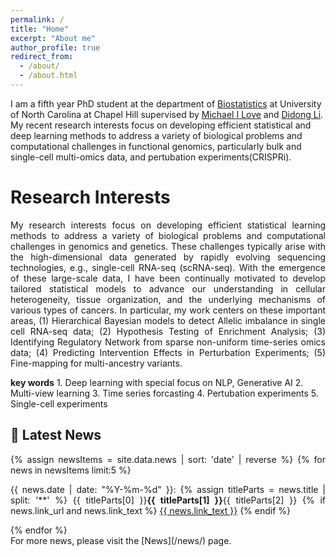 ```yaml
---
permalink: /
title: "Home"
excerpt: "About me"
author_profile: true
redirect_from: 
  - /about/
  - /about.html
---
```


I am a fifth year PhD student at the department of [Biostatistics](https://sph.unc.edu/bios/biostatistics/) at University of North Carolina at Chapel Hill supervised by [Michael I Love](https://mikelove.github.io/) and [Didong Li](https://sites.google.com/view/didongli/). My recent research interests focus on developing efficient statistical and deep learning methods to address a variety of biological problems and computational challenges in functional genomics, particularly bulk and single-cell multi-omics data, and pertubation experiments(CRISPRi). 

Research Interests
======
<p style="text-align: justify">
My research interests focus on developing efficient statistical learning methods to address a variety of biological problems and computational challenges in genomics and genetics. These challenges typically arise with the high-dimensional data generated by rapidly evolving sequencing technologies, e.g., single-cell RNA-seq (scRNA-seq). With the emergence of these large-scale data, I have been continually motivated to develop tailored statistical models to advance our understanding in cellular heterogeneity, tissue organization, and the underlying mechanisms of various types of cancers. In particular, my work centers on these important areas, (1) Hierarchical Bayesian models to detect Allelic imbalance in single cell RNA-seq data; (2) Hypothesis Testing of Enrichment Analysis; (3) Identifying Regulatory Network from sparse non-uniform time-series omics data; (4) Predicting Intervention Effects in Perturbation Experiments; (5) Fine-mapping for multi-ancestry variants.
</p>
<b>key words</b> 
1. Deep learning with special focus on NLP, Generative AI 
2. Multi-view learning
3. Time series forcasting
4. Pertubation experiments
5. Single-cell experiments  




## &#x1F4E3; Latest News
<div style="text-align:justify">
{% assign newsItems = site.data.news | sort: 'date' | reverse %}
{% for news in newsItems limit:5 %}
    <p>{{ news.date | date: "%Y-%m-%d" }}: 
    {% assign titleParts = news.title | split: '**' %}
    {{ titleParts[0] }}<strong>{{ titleParts[1] }}</strong>{{ titleParts[2] }}
    {% if news.link_url and news.link_text %}
        <a href="{{ news.link_url }}">{{ news.link_text }}</a>
    {% endif %}
    </p>
{% endfor %}
</div>
For more news, please visit the [News](/news/) page.